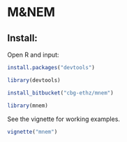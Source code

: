 # M&NEM

Install:
--------

Open R and input:

```r
install.packages("devtools")

library(devtools)

install_bitbucket("cbg-ethz/mnem")

library(mnem)
```

See the vignette for working examples.

```r
vignette("mnem")
```
